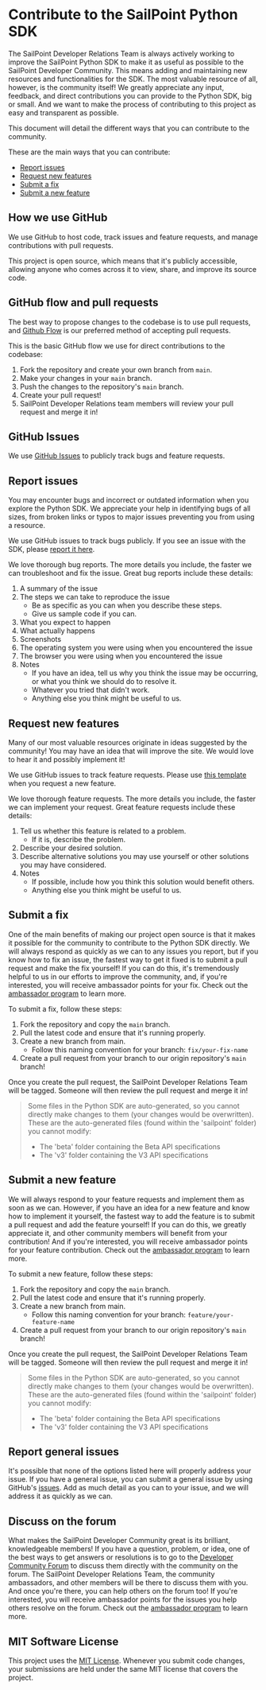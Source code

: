 # Contribute to the SailPoint Python SDK

The SailPoint Developer Relations Team is always actively working to improve the SailPoint Python SDK to make it as useful as possible to the SailPoint Developer Community. 
This means adding and maintaining new resources and functionalities for the SDK.
The most valuable resource of all, however, is the community itself! 
We greatly appreciate any input, feedback, and direct contributions you can provide to the Python SDK, big or small. 
And we want to make the process of contributing to this project as easy and transparent as possible. 

This document will detail the different ways that you can contribute to the community. 

These are the main ways that you can contribute: 
- [Report issues](#report-issues)
- [Request new features](#request-new-features)
- [Submit a fix](#submit-a-fix)
- [Submit a new feature](#submit-a-new-feature)

## How we use GitHub 

We use GitHub to host code, track issues and feature requests, and manage contributions with pull requests. 

This project is open source, which means that it's publicly accessible, allowing anyone who comes across it to view, share, and improve its source code. 

## GitHub flow and pull requests 

The best way to propose changes to the codebase is to use pull requests, and [Github Flow](https://docs.github.com/en/get-started/quickstart/github-flow) is our preferred method of accepting pull requests. 

This is the basic GitHub flow we use for direct contributions to the codebase: 

1. Fork the repository and create your own branch from `main`.
2. Make your changes in your `main` branch.
3. Push the changes to the repository's `main` branch.
4. Create your pull request! 
5. SailPoint Developer Relations team members will review your pull request and merge it in! 

## GitHub Issues

We use [GitHub Issues](https://docs.github.com/en/issues/tracking-your-work-with-issues/about-issues) to publicly track bugs and feature requests. 

## Report issues 

You may encounter bugs and incorrect or outdated information when you explore the Python SDK. 
We appreciate your help in identifying bugs of all sizes, from broken links or typos to major issues preventing you from using a resource. 

We use GitHub issues to track bugs publicly. If you see an issue with the SDK, please [report it here](https://github.com/sailpoint-oss/python-sdk/issues/new?assignees=&labels=&template=bug-report.md&title=%5BBug%5D+Your+Bug+Report+Here). 

We love thorough bug reports. 
The more details you include, the faster we can troubleshoot and fix the issue. 
Great bug reports include these details:

1. A summary of the issue 
2. The steps we can take to reproduce the issue 
    - Be as specific as you can when you describe these steps.
    - Give us sample code if you can. 
3. What you expect to happen
4. What actually happens 
5. Screenshots
6. The operating system you were using when you encountered the issue 
7. The browser you were using when you encountered the issue 
8. Notes 
    - If you have an idea, tell us why you think the issue may be occurring, or what you think we should do to resolve it. 
    - Whatever you tried that didn't work. 
    - Anything else you think might be useful to us. 

## Request new features

Many of our most valuable resources originate in ideas suggested by the community! 
You may have an idea that will improve the site. 
We would love to hear it and possibly implement it! 

We use GitHub issues to track feature requests. Please use [this template](https://github.com/sailpoint-oss/python-sdk/issues/new?assignees=&labels=&template=feature-request.md&title=%5BFeature%5D+Your+Feature+Request+Here) when you request a new feature.

We love thorough feature requests. 
The more details you include, the faster we can implement your request. 
Great feature requests include these details: 

1. Tell us whether this feature is related to a problem. 
    - If it is, describe the problem. 
2. Describe your desired solution. 
3. Describe alternative solutions you may use yourself or other solutions you may have considered. 
4. Notes 
    - If possible, include how you think this solution would benefit others. 
    - Anything else you think might be useful to us. 

## Submit a fix

One of the main benefits of making our project open source is that it makes it possible for the community to contribute to the Python SDK directly.
We will always respond as quickly as we can to any issues you report, but if you know how to fix an issue, the fastest way to get it fixed is to submit a pull request and make the fix yourself! 
If you can do this, it's tremendously helpful to us in our efforts to improve the community, and, if you're interested, you will receive ambassador points for your fix.
Check out the [ambassador program](https://developer.sailpoint.com/discuss/t/getting-started-as-a-developer-community-ambassador/11665) to learn more.

To submit a fix, follow these steps: 
1. Fork the repository and copy the `main` branch. 
2. Pull the latest code and ensure that it's running properly. 
3. Create a new branch from main. 
    - Follow this naming convention for your branch: `fix/your-fix-name`
4. Create a pull request from your branch to our origin repository's `main` branch! 

Once you create the pull request, the SailPoint Developer Relations Team will be tagged. 
Someone will then review the pull request and merge it in! 

>Some files in the Python SDK are auto-generated, so you cannot directly make changes to them (your changes would be overwritten). 
These are the auto-generated files (found within the 'sailpoint' folder) you cannot modify: 
>- The 'beta' folder containing the Beta API specifications
>- The 'v3' folder containing the V3 API specifications

## Submit a new feature

We will always respond to your feature requests and implement them as soon as we can. 
However, if you have an idea for a new feature and know how to implement it yourself, the fastest way to add the feature is to submit a pull request and add the feature yourself! 
If you can do this, we greatly appreciate it, and other community members will benefit from your contribution! 
And if you're interested, you will receive ambassador points for your feature contribution. 
Check out the [ambassador program](https://developer.sailpoint.com/discuss/t/getting-started-as-a-developer-community-ambassador/11665) to learn more.

To submit a new feature, follow these steps: 
1. Fork the repository and copy the `main` branch. 
2. Pull the latest code and ensure that it's running properly. 
3. Create a new branch from main. 
    - Follow this naming convention for your branch: `feature/your-feature-name`
4. Create a pull request from your branch to our origin repository's `main` branch! 

Once you create the pull request, the SailPoint Developer Relations Team will be tagged. 
Someone will then review the pull request and merge it in! 

>Some files in the Python SDK are auto-generated, so you cannot directly make changes to them (your changes would be overwritten). 
These are the auto-generated files (found within the 'sailpoint' folder) you cannot modify:
>- The 'beta' folder containing the Beta API specifications
>- The 'v3' folder containing the V3 API specifications

## Report general issues 

It's possible that none of the options listed here will properly address your issue. 
If you have a general issue, you can submit a general issue by using GitHub's [issues](https://github.com/sailpoint-oss/python-sdk/issues). 
Add as much detail as you can to your issue, and we will address it as quickly as we can. 

## Discuss on the forum

What makes the SailPoint Developer Community great is its brilliant, knowledgeable members!
If you have a question, problem, or idea, one of the best ways to get answers or resolutions is to go to the [Developer Community Forum](https://developer.sailpoint.com/discuss) to discuss them directly with the community on the forum. 
The SailPoint Developer Relations Team, the community ambassadors, and other members will be there to discuss them with you.
And once you're there, you can help others on the forum too!
If you're interested, you will receive ambassador points for the issues you help others resolve on the forum. Check out the [ambassador program](https://developer.sailpoint.com/discuss/t/getting-started-as-a-developer-community-ambassador/11665) to learn more.

## MIT Software License

This project uses the [MIT License](http://choosealicense.com/licenses/mit/). 
Whenever you submit code changes, your submissions are held under the same MIT license that covers the project.